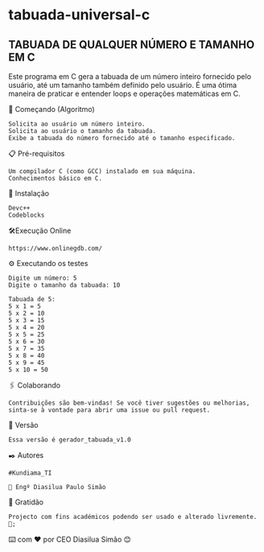 # tabuada-universal-c

## TABUADA DE QUALQUER NÚMERO E TAMANHO EM C
	
Este programa em C gera a tabuada de um número inteiro fornecido pelo usuário, 
	até um tamanho também definido pelo usuário. 
	É uma ótima maneira de praticar e entender loops e operações matemáticas em C.

🚀 Começando (Algoritmo)

	Solicita ao usuário um número inteiro.
	Solicita ao usuário o tamanho da tabuada.
	Exibe a tabuada do número fornecido até o tamanho especificado.

📋 Pré-requisitos
	
	Um compilador C (como GCC) instalado em sua máquina.
	Conhecimentos básico em C.

🔧 Instalação
	
	Devc++
	Codeblocks

🛠️Execução Online
	
	https://www.onlinegdb.com/

⚙️ Executando os testes
	
	Digite um número: 5
	Digite o tamanho da tabuada: 10

	Tabuada de 5:
	5 x 1 = 5
	5 x 2 = 10
	5 x 3 = 15
	5 x 4 = 20
	5 x 5 = 25
	5 x 6 = 30
	5 x 7 = 35
	5 x 8 = 40
	5 x 9 = 45
	5 x 10 = 50

🖇️ Colaborando
	
	Contribuições são bem-vindas! Se você tiver sugestões ou melhorias, 
	sinta-se à vontade para abrir uma issue ou pull request.

📌 Versão
	
	Essa versão é gerador_tabuada_v1.0

✒️ Autores
	
	#Kundiama_TI

	📄 Engº Diasilua Paulo Simão

🎁 Gratidão
	
	Projecto com fins académicos podendo ser usado e alterado livremente. 📢;

⌨️ com ❤️ por CEO Diasilua Simão 😊
